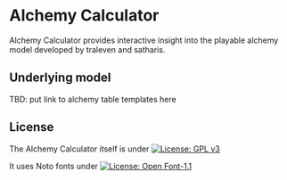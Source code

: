# Alchemy Calculator

Alchemy Calculator provides interactive insight into the playable alchemy model developed by traleven and satharis.

## Underlying model

TBD: put link to alchemy table templates here

## License

The Alchemy Calculator itself is under [![License: GPL v3](https://img.shields.io/badge/License-GPLv3-blue.svg)](https://www.gnu.org/licenses/gpl-3.0)

It uses Noto fonts under [![License: Open Font-1.1](https://img.shields.io/badge/License-OFL_1.1-lightgreen.svg)](https://opensource.org/licenses/OFL-1.1)